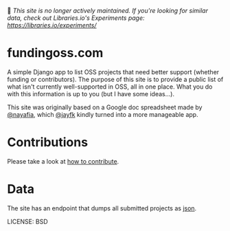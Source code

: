 :rotating_light: *This site is no longer actively maintained. If you're looking for similar data, check out Libraries.io's Experiments page: https://libraries.io/experiments/*

fundingoss.com
==============

A simple Django app to list OSS projects that need better support (whether funding or contributors). The purpose of this site is to provide a public list of what isn't currently well-supported in OSS, all in one place. What you do with this information is up to you (but I have some ideas...).

This site was originally based on a Google doc spreadsheet made by [@nayafia](http://twitter.com/nayafia), which [@jayfk](https://github.com/jayfk) kindly turned into a more manageable app.

Contributions
=============================

Please take a look at [how to contribute](https://github.com/jayfk/fundingoss.com/blob/master/CONTRIBUTING.md).


Data
=========

The site has an endpoint that dumps all submitted projects as [json](http://fundingoss.com/json.json).


LICENSE: BSD
